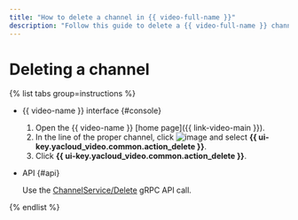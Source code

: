 ```yaml
---
title: "How to delete a channel in {{ video-full-name }}"
description: "Follow this guide to delete a {{ video-full-name }} channel."
---
```


# Deleting a channel

{% list tabs group=instructions %}

- {{ video-name }} interface {#console}

   1. Open the {{ video-name }} [home page]({{ link-video-main }}).
   1. In the line of the proper channel, click ![image](../../../_assets/console-icons/ellipsis.svg) and select **{{ ui-key.yacloud_video.common.action_delete }}**.
   1. Click **{{ ui-key.yacloud_video.common.action_delete }}**.

- API {#api}

   Use the [ChannelService/Delete](../../api-ref/grpc/channel_service.md#Delete) gRPC API call.

{% endlist %}